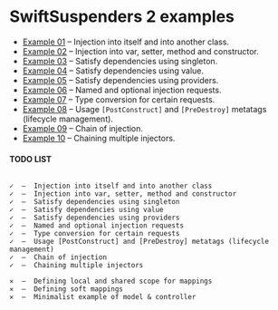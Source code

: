 
# SwiftSuspenders 2 examples

- [Example 01](https://github.com/alexkulagin/swiftsuspenders-examples/tree/master/src/examples/ss01) – Injection into itself and into another class.
- [Example 02](https://github.com/alexkulagin/swiftsuspenders-examples/tree/master/src/examples/ss02) – Injection into var, setter, method and constructor.
- [Example 03](https://github.com/alexkulagin/swiftsuspenders-examples/tree/master/src/examples/ss03) – Satisfy dependencies using singleton.
- [Example 04](https://github.com/alexkulagin/swiftsuspenders-examples/tree/master/src/examples/ss04) – Satisfy dependencies using value.
- [Example 05](https://github.com/alexkulagin/swiftsuspenders-examples/tree/master/src/examples/ss05) – Satisfy dependencies using providers.
- [Example 06](https://github.com/alexkulagin/swiftsuspenders-examples/tree/master/src/examples/ss06) – Named and optional injection requests.
- [Example 07](https://github.com/alexkulagin/swiftsuspenders-examples/tree/master/src/examples/ss07) – Type conversion for certain requests.
- [Example 08](https://github.com/alexkulagin/swiftsuspenders-examples/tree/master/src/examples/ss08) – Usage `[PostConstruct]` and `[PreDestroy]` metatags (lifecycle management).
- [Example 09](https://github.com/alexkulagin/swiftsuspenders-examples/tree/master/src/examples/ss09) – Chain of injection.
- [Example 10](https://github.com/alexkulagin/swiftsuspenders-examples/tree/master/src/examples/ss10) – Chaining multiple injectors.

#### TODO LIST
```

✓  –  Injection into itself and into another class
✓  –  Injection into var, setter, method and constructor
✓  –  Satisfy dependencies using singleton
✓  –  Satisfy dependencies using value
✓  –  Satisfy dependencies using providers
✓  –  Named and optional injection requests
✓  –  Type conversion for certain requests
✓  –  Usage [PostConstruct] and [PreDestroy] metatags (lifecycle management)
✓  –  Chain of injection
✓  –  Chaining multiple injectors
  
✕  –  Defining local and shared scope for mappings
✕  –  Defining soft mappings
✕  –  Minimalist example of model & controller

```
